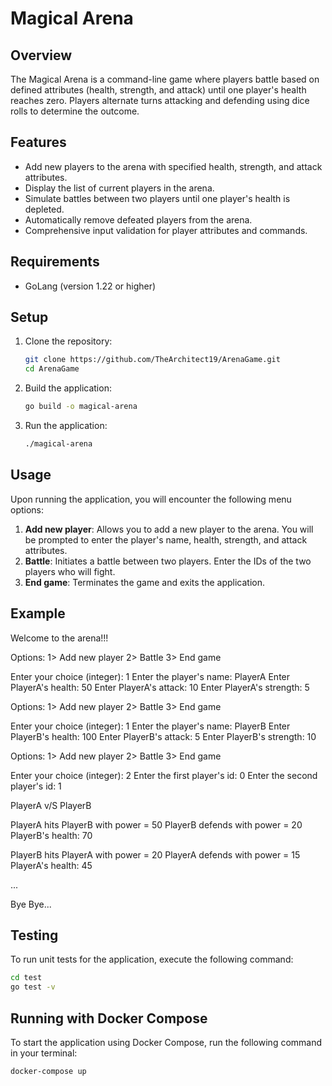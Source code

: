 # Magical Arena

## Overview

The Magical Arena is a command-line game where players battle based on defined attributes (health, strength, and attack) until one player's health reaches zero. Players alternate turns attacking and defending using dice rolls to determine the outcome.

## Features

- Add new players to the arena with specified health, strength, and attack attributes.
- Display the list of current players in the arena.
- Simulate battles between two players until one player's health is depleted.
- Automatically remove defeated players from the arena.
- Comprehensive input validation for player attributes and commands.

## Requirements

- GoLang (version 1.22 or higher)

## Setup

1. Clone the repository:
    ```bash
    git clone https://github.com/TheArchitect19/ArenaGame.git
    cd ArenaGame
    ```

2. Build the application:
    ```bash
    go build -o magical-arena
    ```

3. Run the application:
    ```bash
    ./magical-arena
    ```

## Usage

Upon running the application, you will encounter the following menu options:

1. **Add new player**: Allows you to add a new player to the arena. You will be prompted to enter the player's name, health, strength, and attack attributes.
2. **Battle**: Initiates a battle between two players. Enter the IDs of the two players who will fight.
3. **End game**: Terminates the game and exits the application.

## Example

Welcome to the arena!!!

Options:
1> Add new player
2> Battle
3> End game

Enter your choice (integer): 1
Enter the player's name: PlayerA
Enter PlayerA's health: 50
Enter PlayerA's attack: 10
Enter PlayerA's strength: 5

Options:
1> Add new player
2> Battle
3> End game

Enter your choice (integer): 1
Enter the player's name: PlayerB
Enter PlayerB's health: 100
Enter PlayerB's attack: 5
Enter PlayerB's strength: 10

Options:
1> Add new player
2> Battle
3> End game

Enter your choice (integer): 2
Enter the first player's id: 0
Enter the second player's id: 1

PlayerA v/S PlayerB

PlayerA hits PlayerB with power = 50
PlayerB defends with power = 20
PlayerB's health: 70

PlayerB hits PlayerA with power = 20
PlayerA defends with power = 15
PlayerA's health: 45

...

Bye Bye...


## Testing

To run unit tests for the application, execute the following command:

```bash
cd test
go test -v
```
## Running with Docker Compose

To start the application using Docker Compose, run the following command in your terminal:

```bash
docker-compose up


